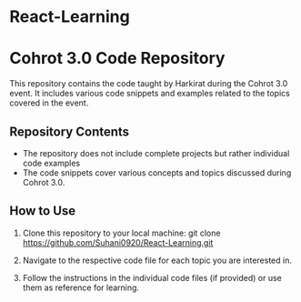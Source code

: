 # React-Learning
# Cohrot 3.0 Code Repository

This repository contains the code taught by Harkirat during the Cohrot 3.0 event. It includes various code snippets and examples related to the topics covered in the event. 

## Repository Contents

- The repository does not include complete projects but rather individual code examples 
- The code snippets cover various concepts and topics discussed during Cohrot 3.0.

## How to Use

1. Clone this repository to your local machine:
 git clone https://github.com/Suhani0920/React-Learning.git
 
2. Navigate to the respective code file for each topic you are interested in.

3. Follow the instructions in the individual code files (if provided) or use them as reference for learning.







